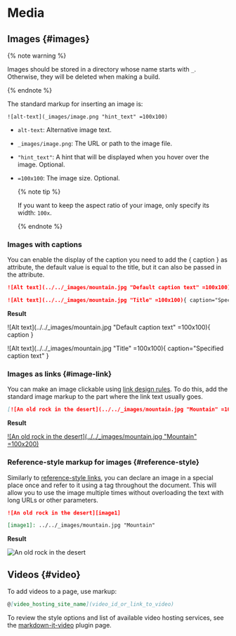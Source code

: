 # Media

## Images {#images}

{% note warning %}

Images should be stored in a directory whose name starts with `_`. Otherwise, they will be deleted when making a build.

{% endnote %}

The standard markup for inserting an image is:

```
![alt-text](_images/image.png "hint_text" =100x100)
```

* `alt-text`: Alternative image text.
* `_images/image.png`: The URL or path to the image file.
* `"hint_text"`: A hint that will be displayed when you hover over the image. Optional.
* `=100x100`: The image size. Optional.

  {% note tip %}

  If you want to keep the aspect ratio of your image, only specify its width: `100x`.

  {% endnote %}

### Images with captions

You can enable the display of the caption you need to add the { caption } as attribute, the default value is equal to the title, but it can also be passed in the attribute.

```markdown
![Alt text](../../_images/mountain.jpg "Default caption text" =100x100){ caption }

![Alt text](../../_images/mountain.jpg "Title" =100x100){ caption="Specified caption text" }
```

**Result**

![Alt text](../../_images/mountain.jpg "Default caption text" =100x100){ caption }

![Alt text](../../_images/mountain.jpg "Title" =100x100){ caption="Specified caption text" }


### Images as links {#image-link}

You can make an image clickable using [link design rules](./links.md). To do this, add the standard image markup to the part where the link text usually goes.

```markdown
[![An old rock in the desert](../../_images/mountain.jpg "Mountain" =100x200)](https://yandex.com/images/search?text=mountain)
```

**Result**

[![An old rock in the desert](../../_images/mountain.jpg "Mountain" =100x200)](https://yandex.com/images/search?text=mountain)

### Reference-style markup for images {#reference-style}

Similarly to [reference-style links](./links.md#reference-style), you can declare an image in a special place once and refer to it using a tag throughout the document. This will allow you to use the image multiple times without overloading the text with long URLs or other parameters.

```markdown
![An old rock in the desert][image1]

[image1]: ../../_images/mountain.jpg "Mountain"
```

**Result**

![An old rock in the desert][image1]

[image1]: ../../_images/mountain.jpg "Mountain"
## Videos {#video}

To add videos to a page, use markup:

```markdown
@[video_hosting_site_name](video_id_or_link_to_video)
```

To review the style options and list of available video hosting services, see the [markdown-it-video](https://www.npmjs.com/package/markdown-it-video) plugin page.
